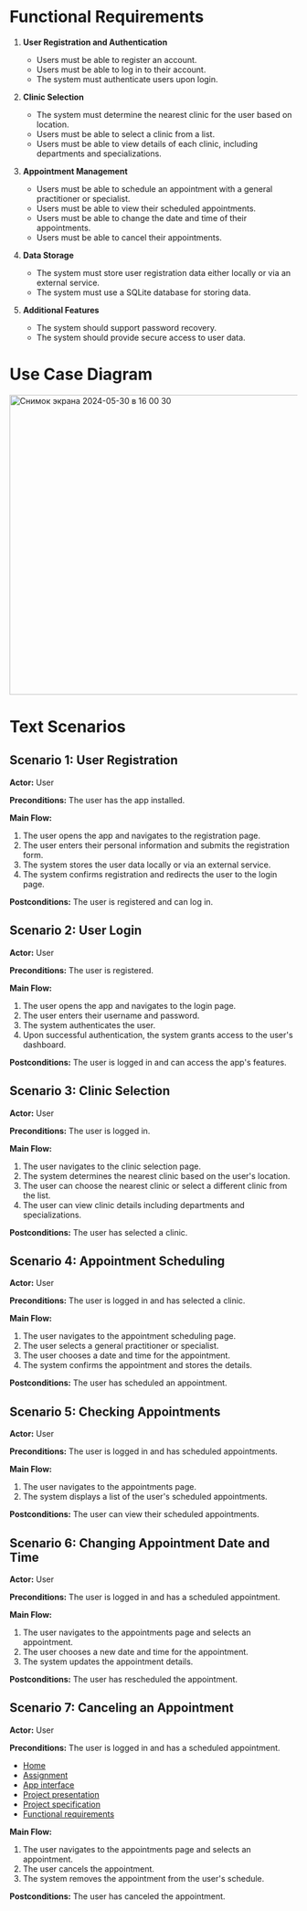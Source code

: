 # Functional Requirements

1. **User Registration and Authentication**
    - Users must be able to register an account.
    - Users must be able to log in to their account.
    - The system must authenticate users upon login.

2. **Clinic Selection**
    - The system must determine the nearest clinic for the user based on location.
    - Users must be able to select a clinic from a list.
    - Users must be able to view details of each clinic, including departments and specializations.

3. **Appointment Management**
    - Users must be able to schedule an appointment with a general practitioner or specialist.
    - Users must be able to view their scheduled appointments.
    - Users must be able to change the date and time of their appointments.
    - Users must be able to cancel their appointments.

4. **Data Storage**
    - The system must store user registration data either locally or via an external service.
    - The system must use a SQLite database for storing data.

5. **Additional Features**
    - The system should support password recovery.
    - The system should provide secure access to user data.

# Use Case Diagram

<img width="525" alt="Снимок экрана 2024-05-30 в 16 00 30" src="https://github.com/fpmi-tp2024/tpmp-gpd-lab10-hryakopluxi/assets/60287872/7144e873-4e4c-4351-9cfd-f3455d756ee0">

# Text Scenarios

## Scenario 1: User Registration

**Actor:** User

**Preconditions:** The user has the app installed.

**Main Flow:**
1. The user opens the app and navigates to the registration page.
2. The user enters their personal information and submits the registration form.
3. The system stores the user data locally or via an external service.
4. The system confirms registration and redirects the user to the login page.

**Postconditions:** The user is registered and can log in.

## Scenario 2: User Login

**Actor:** User

**Preconditions:** The user is registered.

**Main Flow:**
1. The user opens the app and navigates to the login page.
2. The user enters their username and password.
3. The system authenticates the user.
4. Upon successful authentication, the system grants access to the user's dashboard.

**Postconditions:** The user is logged in and can access the app's features.

## Scenario 3: Clinic Selection

**Actor:** User

**Preconditions:** The user is logged in.

**Main Flow:**
1. The user navigates to the clinic selection page.
2. The system determines the nearest clinic based on the user's location.
3. The user can choose the nearest clinic or select a different clinic from the list.
4. The user can view clinic details including departments and specializations.

**Postconditions:** The user has selected a clinic.

## Scenario 4: Appointment Scheduling

**Actor:** User

**Preconditions:** The user is logged in and has selected a clinic.

**Main Flow:**
1. The user navigates to the appointment scheduling page.
2. The user selects a general practitioner or specialist.
3. The user chooses a date and time for the appointment.
4. The system confirms the appointment and stores the details.

**Postconditions:** The user has scheduled an appointment.

## Scenario 5: Checking Appointments

**Actor:** User

**Preconditions:** The user is logged in and has scheduled appointments.

**Main Flow:**
1. The user navigates to the appointments page.
2. The system displays a list of the user's scheduled appointments.

**Postconditions:** The user can view their scheduled appointments.

## Scenario 6: Changing Appointment Date and Time

**Actor:** User

**Preconditions:** The user is logged in and has a scheduled appointment.

**Main Flow:**
1. The user navigates to the appointments page and selects an appointment.
2. The user chooses a new date and time for the appointment.
3. The system updates the appointment details.

**Postconditions:** The user has rescheduled the appointment.

## Scenario 7: Canceling an Appointment

**Actor:** User

**Preconditions:** The user is logged in and has a scheduled appointment.

<link rel="stylesheet" href="/assets/css/style.scss">

<div class="sidebar">
    <ul>
        <li><a href="https://fpmi-tp2024.github.io/tpmp-gpd-lab10-hryakopluxi/index.html">Home</a></li>
        <li><a href="https://fpmi-tp2024.github.io/tpmp-gpd-lab10-hryakopluxi/assignment.html">Assignment</a></li>
        <li><a href="https://fpmi-tp2024.github.io/tpmp-gpd-lab10-hryakopluxi/interface.html">App interface</a></li>
        <li><a href="https://fpmi-tp2024.github.io/tpmp-gpd-lab10-hryakopluxi/presentation.html">Project presentation</a></li>
        <li><a href="https://fpmi-tp2024.github.io/tpmp-gpd-lab10-hryakopluxi/specification.html">Project specification</a></li>
        <li><a href="https://fpmi-tp2024.github.io/tpmp-gpd-lab10-hryakopluxi/requirements.html">Functional requirements</a></li>
    </ul>
</div>


**Main Flow:**
1. The user navigates to the appointments page and selects an appointment.
2. The user cancels the appointment.
3. The system removes the appointment from the user's schedule.

**Postconditions:** The user has canceled the appointment.
